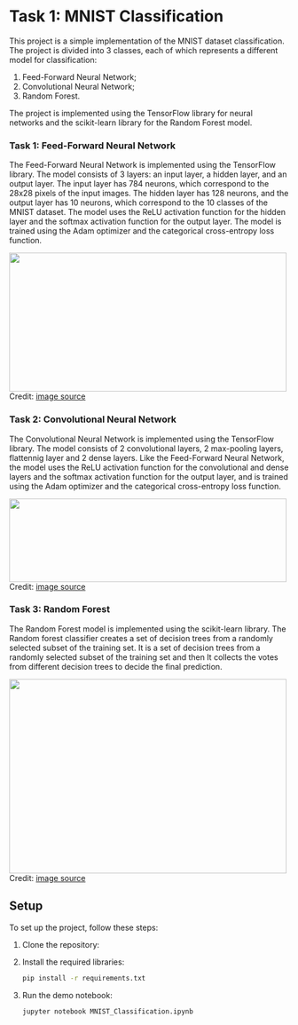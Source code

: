 # Task 1: MNIST Classification

This project is a simple implementation of the MNIST dataset classification.
The project is divided into 3 classes, each of which represents a different model for classification:

1) Feed-Forward Neural Network;
2) Convolutional Neural Network;
3) Random Forest.

The project is implemented using the TensorFlow library for neural networks and the scikit-learn library for the Random
Forest model.

###  Task 1: Feed-Forward Neural Network
The Feed-Forward Neural Network is implemented using the TensorFlow library. The model consists of 3 layers: an input
layer, a hidden layer, and an output layer. The input layer has 784 neurons, which correspond to the 28x28 pixels of the
input images. The hidden layer has 128 neurons, and the output layer has 10 neurons, which correspond to the 10 classes
of the MNIST dataset. The model uses the ReLU activation function for the hidden layer and the softmax activation
function for the output layer. The model is trained using the Adam optimizer and the categorical cross-entropy loss
function.

<img src="https://miro.medium.com/v2/resize:fit:1400/1*SfRJNb5dOOPZYEFY5jDRqA.png" width=500 height=250/>
Credit: <a href="https://medium.com/@koushikkushal95/mnist-hand-written-digit-classification-using-neural-network-from-scratch-54da85712a06">image source</a>

### Task 2: Convolutional Neural Network
The Convolutional Neural Network is implemented using the TensorFlow library. The model consists of 2 convolutional
layers, 2 max-pooling layers, flattennig layer and 2 dense layers. Like the Feed-Forward Neural Network, the model uses 
the ReLU activation function for the convolutional and dense layers and the softmax activation function for the output
layer, and is trained using the Adam optimizer and the categorical cross-entropy loss function.

<img src="https://goodboychan.github.io/images/CNN_MNIST.png" width=500 height=150/>
Credit: <a href="https://goodboychan.github.io/python/deep_learning/tensorflow-keras/2020/10/10/01-CNN-with-MNIST.html">image source</a>

### Task 3: Random Forest
The Random Forest model is implemented using the scikit-learn library. The Random forest classifier creates a set of decision trees from a randomly selected subset of the training set. It is a set of decision trees from a randomly selected subset of the training set and then It collects the votes from different decision trees to decide the final prediction.

<img src="https://www.ris-ai.com/static/images/models/random-forest-algorithm.jpg" width=500 height=350/>
Credit: <a href="https://www.ris-ai.com/random-forest-algorithm">image source</a>

## Setup
To set up the project, follow these steps:

1. Clone the repository:
   

2. Install the required libraries: 
    ```bash
    pip install -r requirements.txt
    ```
3. Run the demo notebook:
   ```bash
   jupyter notebook MNIST_Classification.ipynb
   ```
